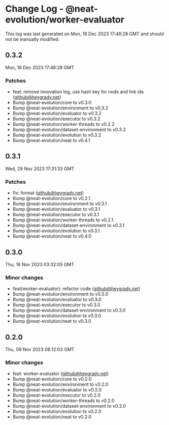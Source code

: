 # Change Log - @neat-evolution/worker-evaluator

This log was last generated on Mon, 18 Dec 2023 17:46:28 GMT and should not be manually modified.

<!-- Start content -->

## 0.3.2

Mon, 18 Dec 2023 17:46:28 GMT

### Patches

- feat: remove innovation log, use hash key for node and link ids (github@heygrady.net)
- Bump @neat-evolution/core to v0.3.0
- Bump @neat-evolution/environment to v0.3.2
- Bump @neat-evolution/evaluator to v0.3.2
- Bump @neat-evolution/executor to v0.3.2
- Bump @neat-evolution/worker-threads to v0.2.2
- Bump @neat-evolution/dataset-environment to v0.3.2
- Bump @neat-evolution/evolution to v0.3.2
- Bump @neat-evolution/neat to v0.4.1

## 0.3.1

Wed, 29 Nov 2023 17:31:33 GMT

### Patches

- fix: format (github@heygrady.net)
- Bump @neat-evolution/core to v0.2.1
- Bump @neat-evolution/environment to v0.3.1
- Bump @neat-evolution/evaluator to v0.3.1
- Bump @neat-evolution/executor to v0.3.1
- Bump @neat-evolution/worker-threads to v0.2.1
- Bump @neat-evolution/dataset-environment to v0.3.1
- Bump @neat-evolution/evolution to v0.3.1
- Bump @neat-evolution/neat to v0.4.0

## 0.3.0

Thu, 16 Nov 2023 03:32:05 GMT

### Minor changes

- feat(worker-evaluator): refactor code (github@heygrady.net)
- Bump @neat-evolution/environment to v0.3.0
- Bump @neat-evolution/evaluator to v0.3.0
- Bump @neat-evolution/executor to v0.3.0
- Bump @neat-evolution/dataset-environment to v0.3.0
- Bump @neat-evolution/evolution to v0.3.0
- Bump @neat-evolution/neat to v0.3.0

## 0.2.0

Thu, 09 Nov 2023 08:12:03 GMT

### Minor changes

- feat: worker-evaluator (github@heygrady.net)
- Bump @neat-evolution/core to v0.2.0
- Bump @neat-evolution/environment to v0.2.0
- Bump @neat-evolution/evaluator to v0.2.0
- Bump @neat-evolution/executor to v0.2.0
- Bump @neat-evolution/worker-threads to v0.2.0
- Bump @neat-evolution/dataset-environment to v0.2.0
- Bump @neat-evolution/evolution to v0.2.0
- Bump @neat-evolution/neat to v0.2.0

